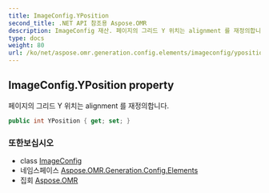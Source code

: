 ```yaml
---
title: ImageConfig.YPosition
second_title: .NET API 참조용 Aspose.OMR
description: ImageConfig 재산. 페이지의 그리드 Y 위치는 alignment 를 재정의합니다.
type: docs
weight: 80
url: /ko/net/aspose.omr.generation.config.elements/imageconfig/yposition/
---
```

## ImageConfig.YPosition property

페이지의 그리드 Y 위치는 alignment 를 재정의합니다.

```csharp
public int YPosition { get; set; }
```

### 또한보십시오

* class [ImageConfig](../)
* 네임스페이스 [Aspose.OMR.Generation.Config.Elements](../../imageconfig/)
* 집회 [Aspose.OMR](../../../)



